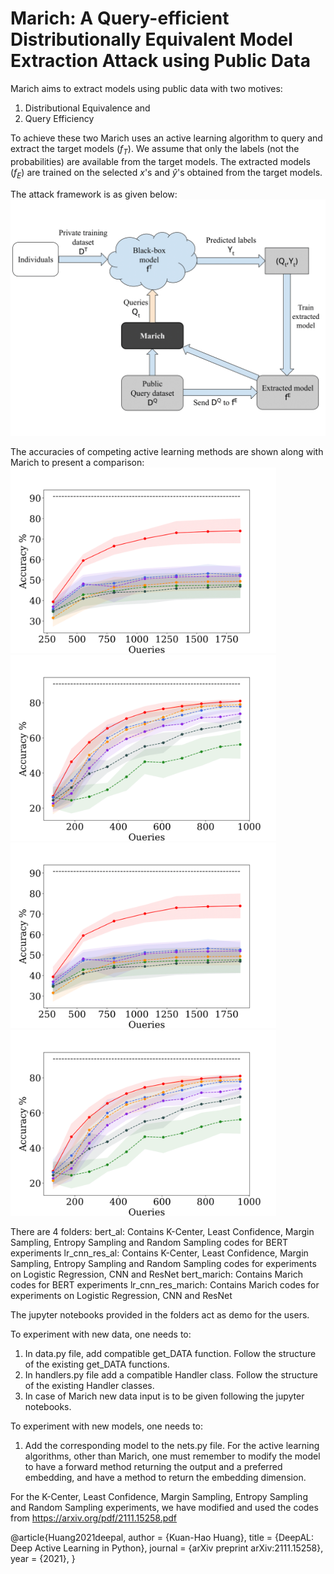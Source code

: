 # Marich: A Query-efficient Distributionally Equivalent Model Extraction Attack using Public Data

Marich aims to extract models using public data with two motives:
1. Distributional Equivalence and
2. Query Efficiency

To achieve these two Marich uses an active learning algorithm to query and extract the target models $(f_T)$. We assume that only the labels (not the probabilities) are available from the target models. The extracted models $(f_E)$ are trained on the selected $x$'s and $\hat{y}$'s obtained from the target models.

The attack framework is as given below:
![My Image](figures/attack_framework.png)

The accuracies of competing active learning methods are shown along with Marich to present a comparison:
<img src="figures/LR_emnist.png" width="425" title="LR extracted using EMNIST"/> <img src="figures/LR_cifar.png" width="425" title="LR extracted using CIFAR10"/>
<img src="figures/LR_emnist.png" width="425" title="LR extracted using EMNIST"/> <img src="figures/LR_cifar.png" width="425" title="LR extracted using CIFAR10"/>

There are 4 folders:
bert_al: Contains K-Center, Least Confidence, Margin Sampling, Entropy Sampling and Random Sampling codes for BERT experiments
lr_cnn_res_al: Contains K-Center, Least Confidence, Margin Sampling, Entropy Sampling and Random Sampling codes for experiments on Logistic Regression, CNN and ResNet
bert_marich: Contains Marich codes for BERT experiments
lr_cnn_res_marich: Contains Marich codes for experiments on Logistic Regression, CNN and ResNet

The jupyter notebooks provided in the folders act as demo for the users.

To experiment with new data, one needs to:
1. In data.py file, add compatible get_DATA function. Follow the structure of the existing get_DATA functions.
2. In handlers.py file add a compatible Handler class. Follow the structure of the existing Handler classes.
3. In case of Marich new data input is to be given following the jupyter notebooks.

To experiment with new models, one needs to:
1. Add the corresponding model to the nets.py file. For the active learning algorithms, other than Marich, one must remember to modify the model to have a forward method returning the output and a preferred embedding, and have a method to return the embedding dimension.


For the K-Center, Least Confidence, Margin Sampling, Entropy Sampling and Random Sampling experiments, we have modified and used the codes from https://arxiv.org/pdf/2111.15258.pdf


@article{Huang2021deepal,
    author    = {Kuan-Hao Huang},
    title     = {DeepAL: Deep Active Learning in Python},
    journal   = {arXiv preprint arXiv:2111.15258},
    year      = {2021},
}
